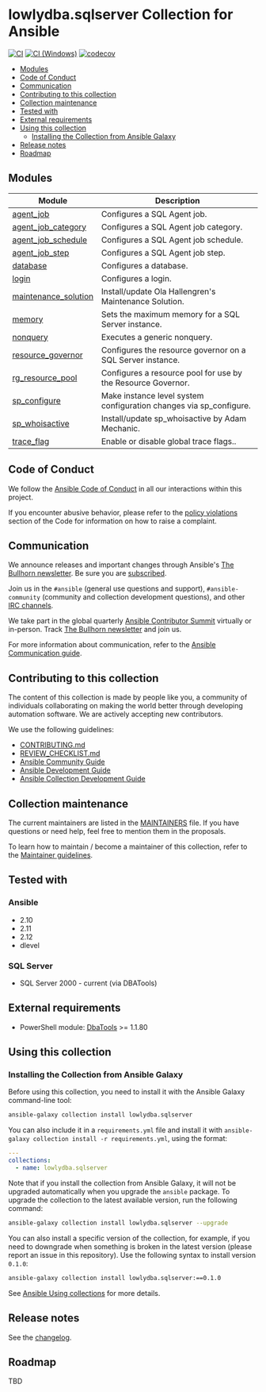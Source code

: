 # lowlydba.sqlserver Collection for Ansible

[![CI](https://github.com/lowlydba/lowlydba.sqlserver/actions/workflows/ansible-test.yml/badge.svg)](https://github.com/lowlydba/lowlydba.sqlserver/actions/workflows/ansible-test.yml)
[![CI (Windows)](https://github.com/lowlydba/lowlydba.sqlserver/actions/workflows/ansible-test-windows.yml/badge.svg)](https://github.com/lowlydba/lowlydba.sqlserver/actions/workflows/ansible-test-windows.yml)
[![codecov](https://codecov.io/gh/lowlydba/lowlydba.sqlserver/branch/main/graph/badge.svg?token=3TW3VBCn9N)](https://codecov.io/gh/lowlydba/lowlydba.sqlserver)

- [Modules](#modules)
- [Code of Conduct](#code-of-conduct)
- [Communication](#communication)
- [Contributing to this collection](#contributing-to-this-collection)
- [Collection maintenance](#collection-maintenance)
- [Tested with](#tested-with)
- [External requirements](#external-requirements)
- [Using this collection](#using-this-collection)
  - [Installing the Collection from Ansible Galaxy](#installing-the-collection-from-ansible-galaxy)
- [Release notes](#release-notes)
- [Roadmap](#roadmap)

## Modules

| Module | Description |
| ------ | ----------- |
| [agent_job](plugins/modules/agent_job.ps1) | Configures a SQL Agent job. |
| [agent_job_category](plugins/modules/agent_job_category.ps1) | Configures a SQL Agent job category. |
| [agent_job_schedule](plugins/modules/agent_job_schedule.ps1) | Configures a SQL Agent job schedule. |
| [agent_job_step](plugins/modules/agent_job_step.ps1) | Configures a SQL Agent job step. |
| [database](plugins/modules/database.ps1) | Configures a database. |
| [login](plugins/modules/login.ps1) | Configures a login. |
| [maintenance_solution](plugins/modules/memory.ps1) | Install/update Ola Hallengren's Maintenance Solution. |
| [memory](plugins/modules/memory.ps1) | Sets the maximum memory for a SQL Server instance. |
| [nonquery](plugins/modules/nonquery.ps1) | Executes a generic nonquery. |
| [resource_governor](plugins/modules/resource_governor.ps1) | Configures the resource governor on a SQL Server instance. |
| [rg_resource_pool](plugins/modules/rg_resource_pool.ps1) | Configures a resource pool for use by the Resource Governor. |
| [sp_configure](plugins/modules/sp_configure.ps1) | Make instance level system configuration changes via sp_configure. |
| [sp_whoisactive](plugins/modules/sp_whoisactive.ps1) | Install/update sp_whoisactive by Adam Mechanic. |
| [trace_flag](plugins/modules/traceflag.ps1) | Enable or disable global trace flags.. |

## Code of Conduct

We follow the [Ansible Code of Conduct](https://docs.ansible.com/ansible/devel/community/code_of_conduct.html) in all our interactions within this project.

If you encounter abusive behavior, please refer to the [policy violations](https://docs.ansible.com/ansible/devel/community/code_of_conduct.html#policy-violations) section of the Code for information on how to raise a complaint.

## Communication

We announce releases and important changes through Ansible's [The Bullhorn newsletter](https://github.com/ansible/community/wiki/News#the-bullhorn). Be sure you are [subscribed](https://eepurl.com/gZmiEP).

Join us in the `#ansible` (general use questions and support), `#ansible-community` (community and collection development questions), and other [IRC channels](https://docs.ansible.com/ansible/devel/community/communication.html#irc-channels).

We take part in the global quarterly [Ansible Contributor Summit](https://github.com/ansible/community/wiki/Contributor-Summit) virtually or in-person. Track [The Bullhorn newsletter](https://eepurl.com/gZmiEP) and join us.

For more information about communication, refer to the [Ansible Communication guide](https://docs.ansible.com/ansible/devel/community/communication.html).

## Contributing to this collection

The content of this collection is made by people like you, a community of individuals collaborating on making the world better through developing automation software. We are actively accepting new contributors.

We use the following guidelines:

- [CONTRIBUTING.md](CONTRIBUTING.md)
- [REVIEW_CHECKLIST.md](REVIEW_CHECKLIST.md)
- [Ansible Community Guide](https://docs.ansible.com/ansible/latest/community/index.html)
- [Ansible Development Guide](https://docs.ansible.com/ansible/devel/dev_guide/index.html)
- [Ansible Collection Development Guide](https://docs.ansible.com/ansible/devel/dev_guide/developing_collections.html#contributing-to-collections)

## Collection maintenance

The current maintainers are listed in the [MAINTAINERS](MAINTAINERS) file. If you have questions or need help, feel free to mention them in the proposals.

To learn how to maintain / become a maintainer of this collection, refer to the [Maintainer guidelines](MAINTAINING.md).

## Tested with

### Ansible

- 2.10
- 2.11
- 2.12
- dlevel

### SQL Server

- SQL Server 2000 - current (via DBATools)

## External requirements

- PowerShell module: [DbaTools][dbatools] >= 1.1.80

## Using this collection

### Installing the Collection from Ansible Galaxy

Before using this collection, you need to install it with the Ansible Galaxy command-line tool:

```bash
ansible-galaxy collection install lowlydba.sqlserver
```

You can also include it in a `requirements.yml` file and install it with `ansible-galaxy collection install -r requirements.yml`, using the format:

```yaml
---
collections:
  - name: lowlydba.sqlserver
```

Note that if you install the collection from Ansible Galaxy, it will not be upgraded automatically when you upgrade the `ansible` package. To upgrade the collection to the latest available version, run the following command:

```bash
ansible-galaxy collection install lowlydba.sqlserver --upgrade
```

You can also install a specific version of the collection, for example, if you need to downgrade when something is broken in the latest version (please report an issue in this repository). Use the following syntax to install version `0.1.0`:

```bash
ansible-galaxy collection install lowlydba.sqlserver:==0.1.0
```

See [Ansible Using collections](https://docs.ansible.com/ansible/devel/user_guide/collections_using.html) for more details.

## Release notes

See the [changelog](https://github.com/lowlydba/lowlydba.sqlserver/tree/main/CHANGELOG.rst).

## Roadmap

TBD

<!-- Link shortcuts -->
[dbatools]: https://dbatools.io
